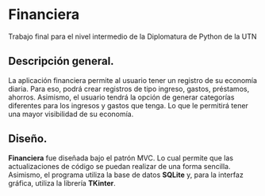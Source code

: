 # Financiera

Trabajo final para el nivel intermedio de la Diplomatura de Python de la UTN

## Descripción general.
La aplicación financiera permite al usuario tener un registro de su economía diaria. Para eso, podrá crear registros de tipo ingreso, gastos, préstamos, ahorros. Asimismo, el usuario tendrá la opción de generar categorías diferentes para los ingresos y gastos que tenga.  Lo que le permitirá tener una mayor visibilidad de su economía.

## Diseño.

**Financiera** fue diseñada bajo el patrón MVC. Lo cual permite que las actualizaciones de código se puedan realizar de una forma sencilla.
Asimismo, el programa utiliza la base de datos **SQLite** y, para la interfaz gráfica, utiliza la librería **TKinter**. 

